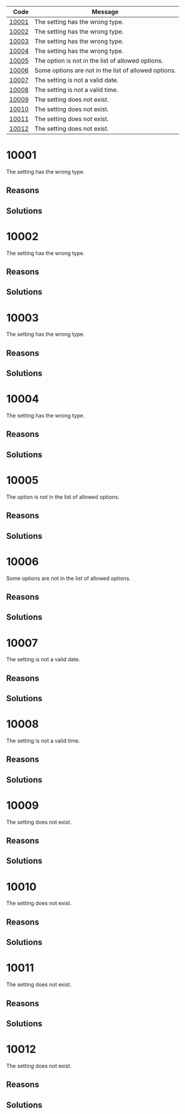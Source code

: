 
| Code | Message
| ---: | -------
| [10001](#10001) | The setting has the wrong type.
| [10002](#10002) | The setting has the wrong type.
| [10003](#10003) | The setting has the wrong type.
| [10004](#10004) | The setting has the wrong type.
| [10005](#10005) | The option is not in the list of allowed options.
| [10006](#10006) | Some options are not in the list of allowed options.
| [10007](#10007) | The setting is not a valid date.
| [10008](#10008) | The setting is not a valid time.
| [10009](#10009) | The setting does not exist.
| [10010](#10010) | The setting does not exist.
| [10011](#10011) | The setting does not exist.
| [10012](#10012) | The setting does not exist.

# 10001

The setting has the wrong type.

## Reasons



## Solutions



# 10002

The setting has the wrong type.

## Reasons



## Solutions



# 10003

The setting has the wrong type.

## Reasons



## Solutions



# 10004

The setting has the wrong type.

## Reasons



## Solutions



# 10005

The option is not in the list of allowed options.

## Reasons



## Solutions



# 10006

Some options are not in the list of allowed options.

## Reasons



## Solutions



# 10007

The setting is not a valid date.

## Reasons



## Solutions



# 10008

The setting is not a valid time.

## Reasons



## Solutions



# 10009

The setting does not exist.

## Reasons



## Solutions



# 10010

The setting does not exist.

## Reasons



## Solutions



# 10011

The setting does not exist.

## Reasons



## Solutions



# 10012

The setting does not exist.

## Reasons



## Solutions


